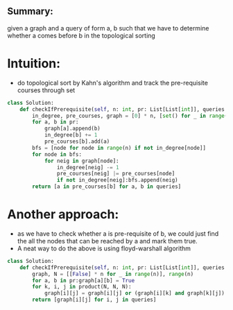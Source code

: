 ## Summary:
given a graph and a query of form a, b such that we have to determine whether a comes before b in the topological sorting

# Intuition:
- do topological sort by Kahn's algorithm and track the pre-requisite courses through set
```python
class Solution:
    def checkIfPrerequisite(self, n: int, pr: List[List[int]], queries: List[List[int]]) -> List[bool]:
        in_degree, pre_courses, graph = [0] * n, [set() for _ in range(n)], [[] for _ in range(n)]
        for a, b in pr:
            graph[a].append(b)
            in_degree[b] += 1
            pre_courses[b].add(a)
        bfs = [node for node in range(n) if not in_degree[node]]
        for node in bfs:
            for neig in graph[node]:
                in_degree[neig] -= 1
                pre_courses[neig] |= pre_courses[node]
                if not in_degree[neig]:bfs.append(neig)
        return [a in pre_courses[b] for a, b in queries] 
```

# Another approach:
- as we have to check whether a is pre-requisite of b, we could just find the all the nodes that can be reached by a and mark them true.
- A neat way to do the above is using floyd-warshall algorithm

```python
class Solution:
    def checkIfPrerequisite(self, n: int, pr: List[List[int]], queries: List[List[int]]) -> List[bool]:
        graph, N = [[False] * n for _ in range(n)], range(n)
        for a, b in pr:graph[a][b] = True
        for k, i, j in product(N, N, N):
            graph[i][j] = graph[i][j] or (graph[i][k] and graph[k][j])
        return [graph[i][j] for i, j in queries]
```